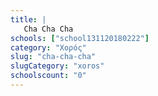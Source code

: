 ```yaml
---
title: |
   Cha Cha Cha
schools: ["school131120180222"]
category: "Χορός"
slug: "cha-cha-cha"
slugCategory: "xoros"
schoolscount: "0"
---
```


